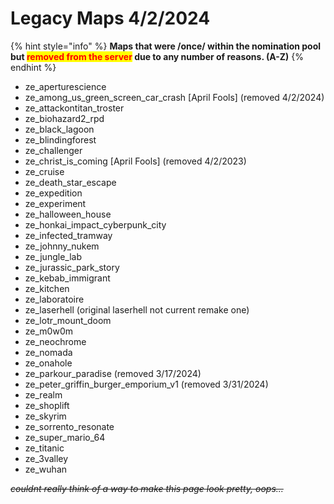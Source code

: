 # Legacy Maps 4/2/2024

{% hint style="info" %}
**Maps that were /once/ within the nomination pool but **<mark style="color:red;">**removed from the server**</mark>** due to any number of reasons. (A-Z)**
{% endhint %}

* ze\_aperturescience
* ze\_among\_us\_green\_screen\_car\_crash \[April Fools] (removed 4/2/2024)
* ze\_attackontitan\_troster
* ze\_biohazard2\_rpd
* ze\_black\_lagoon
* ze\_blindingforest
* ze\_challenger
* ze\_christ\_is\_coming \[April Fools] (removed 4/2/2023)
* ze\_cruise
* ze\_death\_star\_escape
* ze\_expedition
* ze\_experiment
* ze\_halloween\_house
* ze\_honkai\_impact\_cyberpunk\_city
* ze\_infected\_tramway
* ze\_johnny\_nukem
* ze\_jungle\_lab
* ze\_jurassic\_park\_story
* ze\_kebab\_immigrant
* ze\_kitchen
* ze\_laboratoire
* ze\_laserhell (original laserhell not current remake one)
* ze\_lotr\_mount\_doom
* ze\_m0w0m
* ze\_neochrome
* ze\_nomada
* ze\_onahole
* ze\_parkour\_paradise (removed 3/17/2024)
* ze\_peter\_griffin\_burger\_emporium\_v1 (removed 3/31/2024)
* ze\_realm
* ze\_shoplift
* ze\_skyrim
* ze\_sorrento\_resonate
* ze\_super\_mario\_64
* ze\_titanic
* ze\_3valley
* ze\_wuhan

~~_couldnt really think of a way to make this page look pretty, oops..._~~
